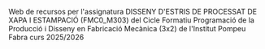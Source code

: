Web de recursos per l'assignatura DISSENY D'ESTRIS DE PROCESSAT DE XAPA I ESTAMPACIÓ (FMC0_M303) del Cicle Formatiu Programació de la Producció i Disseny en Fabricació Mecànica (3x2) de l'Institut Pompeu Fabra curs 2025/2026 